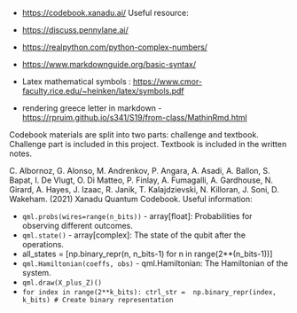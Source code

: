 * https://codebook.xanadu.ai/
Useful resource:
* https://discuss.pennylane.ai/
* https://realpython.com/python-complex-numbers/
* https://www.markdownguide.org/basic-syntax/
* Latex mathematical symbols : https://www.cmor-faculty.rice.edu/~heinken/latex/symbols.pdf

* rendering greece letter in markdown - https://rpruim.github.io/s341/S19/from-class/MathinRmd.html

Codebook materials are split into two parts: challenge and textbook. Challenge part is included in this project.
Textbook is included in the written notes.

C. Albornoz, G. Alonso, M. Andrenkov, P. Angara, A. Asadi, A. Ballon, S. Bapat, I. De Vlugt, O. Di Matteo, P. Finlay, A. Fumagalli, A. Gardhouse, N. Girard, A. Hayes, J. Izaac, R. Janik, T. Kalajdzievski, N. Killoran, J. Soni, D. Wakeham. (2021) Xanadu Quantum Codebook.
Useful information:
* `qml.probs(wires=range(n_bits))` - array[float]: Probabilities for observing different outcomes.
* `qml.state()` - array[complex]: The state of the qubit after the operations.
* all_states = [np.binary_repr(n, n_bits-1) for n in range(2**(n_bits-1))]
* `qml.Hamiltonian(coeffs, obs)` - qml.Hamiltonian: The Hamiltonian of the system.
* `qml.draw(X_plus_Z)()`
* `for index in range(2**k_bits): ctrl_str =  np.binary_repr(index, k_bits) # Create binary representation`